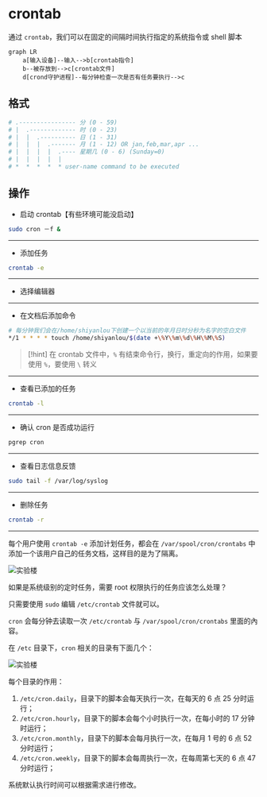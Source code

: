 # crontab
通过 `crontab`，我们可以在固定的间隔时间执行指定的系统指令或 shell 脚本

```mermaid
graph LR
	a[输入设备]--输入-->b[crontab指令]
	b--被存放到-->c[crontab文件]
	d[crond守护进程]--每分钟检查一次是否有任务要执行-->c
```

## 格式
```bash
# .---------------- 分 (0 - 59)
# |  .------------- 时 (0 - 23)
# |  |  .---------- 日 (1 - 31)
# |  |  |  .------- 月 (1 - 12) OR jan,feb,mar,apr ...
# |  |  |  |  .---- 星期几 (0 - 6) (Sunday=0)
# |  |  |  |  |
# *  *  *  *  * user-name command to be executed
```

## 操作
- 启动 crontab【有些环境可能没启动】
```bash
sudo cron －f &
```

---

- 添加任务
```bash
crontab -e
```

---

- 选择编辑器

---

- 在文档后添加命令
```bash
# 每分钟我们会在/home/shiyanlou下创建一个以当前的年月日时分秒为名字的空白文件
*/1 * * * * touch /home/shiyanlou/$(date +\%Y\%m\%d\%H\%M\%S)
```

>[!hint] 在 crontab 文件中，`%` 有结束命令行，换行，重定向的作用，如果要使用 `%`，要使用 `\` 转义

---

- 查看已添加的任务
```bash
crontab -l
```

---

- 确认 cron 是否成功运行

```bash
pgrep cron
```

---

- 查看日志信息反馈
```bash
sudo tail -f /var/log/syslog
```

---

- 删除任务
```bash
crontab -r
```

---

每个用户使用 `crontab -e` 添加计划任务，都会在 `/var/spool/cron/crontabs` 中添加一个该用户自己的任务文档，这样目的是为了隔离。

![实验楼](https://dn-simplecloud.shiyanlou.com/1135081468206283987)

如果是系统级别的定时任务，需要 root 权限执行的任务应该怎么处理？

只需要使用 `sudo` 编辑 `/etc/crontab` 文件就可以。

`cron` 会每分钟去读取一次 `/etc/crontab` 与 `/var/spool/cron/crontabs` 里面的內容。

在 `/etc` 目录下，`cron` 相关的目录有下面几个：

![实验楼](https://dn-simplecloud.shiyanlou.com/1135081468206856712)

每个目录的作用：

1. `/etc/cron.daily`，目录下的脚本会每天执行一次，在每天的 6 点 25 分时运行；
2. `/etc/cron.hourly`，目录下的脚本会每个小时执行一次，在每小时的 17 分钟时运行；
3. `/etc/cron.monthly`，目录下的脚本会每月执行一次，在每月 1 号的 6 点 52 分时运行；
4. `/etc/cron.weekly`，目录下的脚本会每周执行一次，在每周第七天的 6 点 47 分时运行；

系统默认执行时间可以根据需求进行修改。

